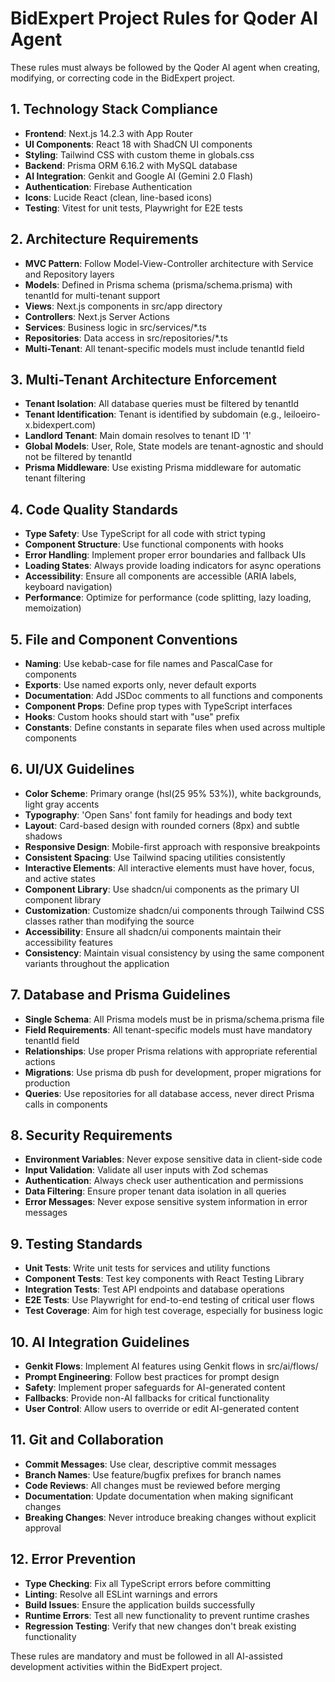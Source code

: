 # BidExpert Project Rules for Qoder AI Agent

These rules must always be followed by the Qoder AI agent when creating, modifying, or correcting code in the BidExpert project.

## 1. Technology Stack Compliance

- **Frontend**: Next.js 14.2.3 with App Router
- **UI Components**: React 18 with ShadCN UI components
- **Styling**: Tailwind CSS with custom theme in globals.css
- **Backend**: Prisma ORM 6.16.2 with MySQL database
- **AI Integration**: Genkit and Google AI (Gemini 2.0 Flash)
- **Authentication**: Firebase Authentication
- **Icons**: Lucide React (clean, line-based icons)
- **Testing**: Vitest for unit tests, Playwright for E2E tests

## 2. Architecture Requirements

- **MVC Pattern**: Follow Model-View-Controller architecture with Service and Repository layers
- **Models**: Defined in Prisma schema (prisma/schema.prisma) with tenantId for multi-tenant support
- **Views**: Next.js components in src/app directory
- **Controllers**: Next.js Server Actions
- **Services**: Business logic in src/services/*.ts
- **Repositories**: Data access in src/repositories/*.ts
- **Multi-Tenant**: All tenant-specific models must include tenantId field

## 3. Multi-Tenant Architecture Enforcement

- **Tenant Isolation**: All database queries must be filtered by tenantId
- **Tenant Identification**: Tenant is identified by subdomain (e.g., leiloeiro-x.bidexpert.com)
- **Landlord Tenant**: Main domain resolves to tenant ID '1'
- **Global Models**: User, Role, State models are tenant-agnostic and should not be filtered by tenantId
- **Prisma Middleware**: Use existing Prisma middleware for automatic tenant filtering

## 4. Code Quality Standards

- **Type Safety**: Use TypeScript for all code with strict typing
- **Component Structure**: Use functional components with hooks
- **Error Handling**: Implement proper error boundaries and fallback UIs
- **Loading States**: Always provide loading indicators for async operations
- **Accessibility**: Ensure all components are accessible (ARIA labels, keyboard navigation)
- **Performance**: Optimize for performance (code splitting, lazy loading, memoization)

## 5. File and Component Conventions

- **Naming**: Use kebab-case for file names and PascalCase for components
- **Exports**: Use named exports only, never default exports
- **Documentation**: Add JSDoc comments to all functions and components
- **Component Props**: Define prop types with TypeScript interfaces
- **Hooks**: Custom hooks should start with "use" prefix
- **Constants**: Define constants in separate files when used across multiple components

## 6. UI/UX Guidelines

- **Color Scheme**: Primary orange (hsl(25 95% 53%)), white backgrounds, light gray accents
- **Typography**: 'Open Sans' font family for headings and body text
- **Layout**: Card-based design with rounded corners (8px) and subtle shadows
- **Responsive Design**: Mobile-first approach with responsive breakpoints
- **Consistent Spacing**: Use Tailwind spacing utilities consistently
- **Interactive Elements**: All interactive elements must have hover, focus, and active states
- **Component Library**: Use shadcn/ui components as the primary UI component library
- **Customization**: Customize shadcn/ui components through Tailwind CSS classes rather than modifying the source
- **Accessibility**: Ensure all shadcn/ui components maintain their accessibility features
- **Consistency**: Maintain visual consistency by using the same component variants throughout the application

## 7. Database and Prisma Guidelines

- **Single Schema**: All Prisma models must be in prisma/schema.prisma file
- **Field Requirements**: All tenant-specific models must have mandatory tenantId field
- **Relationships**: Use proper Prisma relations with appropriate referential actions
- **Migrations**: Use prisma db push for development, proper migrations for production
- **Queries**: Use repositories for all database access, never direct Prisma calls in components

## 8. Security Requirements

- **Environment Variables**: Never expose sensitive data in client-side code
- **Input Validation**: Validate all user inputs with Zod schemas
- **Authentication**: Always check user authentication and permissions
- **Data Filtering**: Ensure proper tenant data isolation in all queries
- **Error Messages**: Never expose sensitive system information in error messages

## 9. Testing Standards

- **Unit Tests**: Write unit tests for services and utility functions
- **Component Tests**: Test key components with React Testing Library
- **Integration Tests**: Test API endpoints and database operations
- **E2E Tests**: Use Playwright for end-to-end testing of critical user flows
- **Test Coverage**: Aim for high test coverage, especially for business logic

## 10. AI Integration Guidelines

- **Genkit Flows**: Implement AI features using Genkit flows in src/ai/flows/
- **Prompt Engineering**: Follow best practices for prompt design
- **Safety**: Implement proper safeguards for AI-generated content
- **Fallbacks**: Provide non-AI fallbacks for critical functionality
- **User Control**: Allow users to override or edit AI-generated content

## 11. Git and Collaboration

- **Commit Messages**: Use clear, descriptive commit messages
- **Branch Names**: Use feature/bugfix prefixes for branch names
- **Code Reviews**: All changes must be reviewed before merging
- **Documentation**: Update documentation when making significant changes
- **Breaking Changes**: Never introduce breaking changes without explicit approval

## 12. Error Prevention

- **Type Checking**: Fix all TypeScript errors before committing
- **Linting**: Resolve all ESLint warnings and errors
- **Build Issues**: Ensure the application builds successfully
- **Runtime Errors**: Test all new functionality to prevent runtime crashes
- **Regression Testing**: Verify that new changes don't break existing functionality

These rules are mandatory and must be followed in all AI-assisted development activities within the BidExpert project.